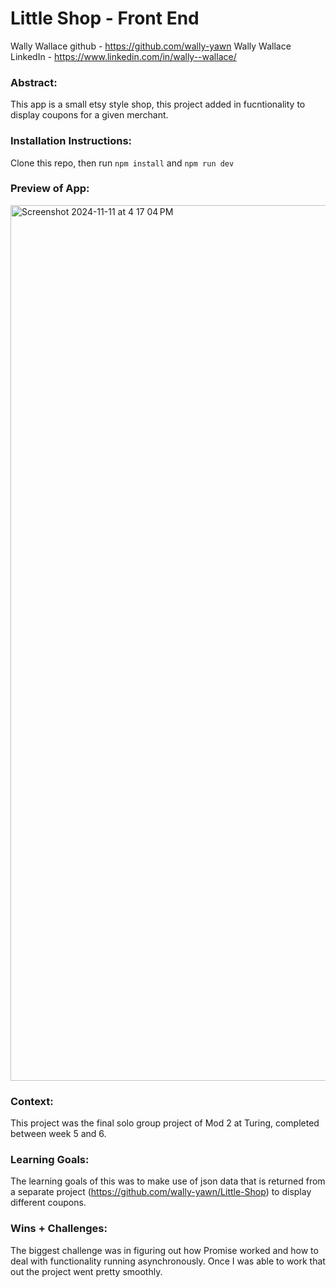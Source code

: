 # Little Shop - Front End
Wally Wallace github - https://github.com/wally-yawn
Wally Wallace LinkedIn - https://www.linkedin.com/in/wally--wallace/


### Abstract:
This app is a small etsy style shop, this project added in fucntionality to display coupons for a given merchant.

### Installation Instructions:
Clone this repo, then run `npm install` and `npm run dev`

### Preview of App:
<img width="1401" alt="Screenshot 2024-11-11 at 4 17 04 PM" src="https://github.com/user-attachments/assets/8bfa830c-022d-481c-b7e2-14b039e52346">

### Context:
This project was the final solo group project of Mod 2 at Turing, completed between week 5 and 6.

### Learning Goals:
The learning goals of this was to make use of json data that is returned from a separate project (https://github.com/wally-yawn/Little-Shop) to display different coupons.

### Wins + Challenges:
The biggest challenge was in figuring out how Promise worked and how to deal with functionality running asynchronously. Once I was able to work that out the project went pretty smoothly.
